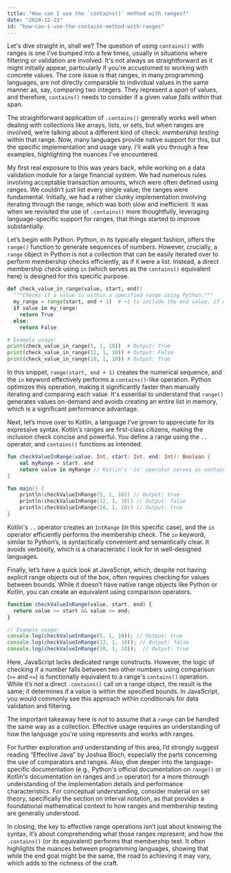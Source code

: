 ```yaml
---
title: "How can I use the `contains()` method with ranges?"
date: "2024-12-23"
id: "how-can-i-use-the-contains-method-with-ranges"
---
```


Let's dive straight in, shall we? The question of using `contains()` with ranges is one I've bumped into a few times, usually in situations where filtering or validation are involved. It's not always as straightforward as it might initially appear, particularly if you're accustomed to working with concrete values. The core issue is that ranges, in many programming languages, are not directly comparable to individual values in the same manner as, say, comparing two integers. They represent a *span* of values, and therefore, `contains()` needs to consider if a given value *falls within* that span.

The straightforward application of `.contains()` generally works well when dealing with collections like arrays, lists, or sets, but when ranges are involved, we’re talking about a different kind of check: *membership testing* within that range. Now, many languages provide native support for this, but the specific implementation and usage vary. I'll walk you through a few examples, highlighting the nuances I've encountered.

My first real exposure to this was years back, while working on a data validation module for a large financial system. We had numerous rules involving acceptable transaction amounts, which were often defined using ranges. We couldn’t just list every single value; the ranges were fundamental. Initially, we had a rather clunky implementation involving iterating through the range, which was both slow and inefficient. It was when we revisited the use of `.contains()` more thoughtfully, leveraging language-specific support for ranges, that things started to improve substantially.

Let’s begin with Python. Python, in its typically elegant fashion, offers the `range()` function to generate sequences of numbers. However, crucially, a `range` object in Python is not a collection that can be easily iterated over to perform membership checks efficiently, as if it were a list. Instead, a direct membership check using `in` (which serves as the `contains()` equivalent here) is designed for this specific purpose.

```python
def check_value_in_range(value, start, end):
  """Checks if a value is within a specified range using Python."""
  my_range = range(start, end + 1)  # +1 to include the end value, if needed
  if value in my_range:
    return True
  else:
    return False

# Example usage:
print(check_value_in_range(5, 1, 10))  # Output: True
print(check_value_in_range(12, 1, 10)) # Output: False
print(check_value_in_range(10, 1, 10)) # Output: True
```

In this snippet, `range(start, end + 1)` creates the numerical sequence, and the `in` keyword effectively performs a `contains()`-like operation. Python optimizes this operation, making it significantly faster than manually iterating and comparing each value. It's essential to understand that `range()` generates values on-demand and avoids creating an entire list in memory, which is a significant performance advantage.

Next, let’s move over to Kotlin, a language I’ve grown to appreciate for its expressive syntax. Kotlin's ranges are first-class citizens, making the inclusion check concise and powerful. You define a range using the `..` operator, and `contains()` functions as intended.

```kotlin
fun checkValueInRange(value: Int, start: Int, end: Int): Boolean {
    val myRange = start..end
    return value in myRange // Kotlin's 'in' operator serves as contains() here.
}

fun main() {
    println(checkValueInRange(5, 1, 10)) // Output: true
    println(checkValueInRange(12, 1, 10)) // Output: false
    println(checkValueInRange(10, 1, 10)) // Output: true
}
```

Kotlin's `..` operator creates an `IntRange` (in this specific case), and the `in` operator efficiently performs the membership check. The `in` keyword, similar to Python’s, is syntactically convenient and semantically clear. It avoids verbosity, which is a characteristic I look for in well-designed languages.

Finally, let’s have a quick look at JavaScript, which, despite not having explicit range objects out of the box, often requires checking for values between bounds. While it doesn’t have native range objects like Python or Kotlin, you can create an equivalent using comparison operators.

```javascript
function checkValueInRange(value, start, end) {
  return value >= start && value <= end;
}

// Example usage:
console.log(checkValueInRange(5, 1, 10)); // Output: true
console.log(checkValueInRange(12, 1, 10)); // Output: false
console.log(checkValueInRange(10, 1, 10));  // Output: true
```

Here, JavaScript lacks dedicated range constructs. However, the logic of checking if a number falls between two other numbers using comparison (`>=` and `<=`) is functionally equivalent to a range's `contains()` operation. While it’s not a direct `.contains()` call on a range object, the result is the same; it determines if a value is within the specified bounds. In JavaScript, you would commonly see this approach within conditionals for data validation and filtering.

The important takeaway here is not to assume that a `range` can be handled the same way as a collection. Effective usage requires an understanding of how the language you're using represents and works with ranges.

For further exploration and understanding of this area, I’d strongly suggest reading “Effective Java” by Joshua Bloch, especially the parts concerning the use of comparators and ranges. Also, dive deeper into the language-specific documentation (e.g., Python's official documentation on `range()` or Kotlin's documentation on ranges and `in` operator) for a more thorough understanding of the implementation details and performance characteristics. For conceptual understanding, consider material on set theory, specifically the section on interval notation, as that provides a foundational mathematical context to how ranges and membership testing are generally understood.

In closing, the key to effective range operations isn’t just about knowing the syntax, it’s about comprehending what those ranges represent, and how the `.contains()` (or its equivalent) performs that membership test. It often highlights the nuances between programming languages, showing that while the end goal might be the same, the road to achieving it may vary, which adds to the richness of the craft.
